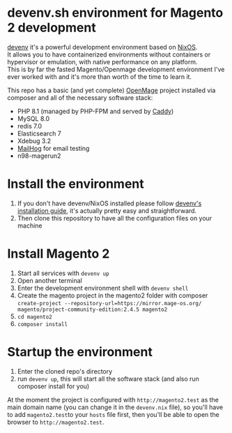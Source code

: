 # devenv.sh environment for Magento 2 development

[devenv](https://devenv.sh) it's a powerful development environment based on [NixOS](https://nixos.org).  
It allows you to have containerized environments without containers or hypervisor or emulation, with native performance on any platform.  
This is by far the fasted Magento/Openmage development environment I've ever worked with and it's more than worth of the time to learn it.

This repo has a basic (and yet complete) [OpenMage](https://github.com/OpenMage/magento-lts) project installed via composer and all of the necessary software stack:
- PHP 8.1 (managed by PHP-FPM and served by [Caddy](https://caddyserver.com))
- MySQL 8.0
- redis 7.0
- Elasticsearch 7
- Xdebug 3.2
- [MailHog](https://github.com/mailhog/MailHog) for email testing
- n98-magerun2

# Install the environment

1. If you don't have devenv/NixOS installed please follow [devenv's installation guide](https://devenv.sh/getting-started), it's actually pretty easy and straightforward.
2. Then clone this repository to have all the configuration files on your machine

# Install Magento 2

1. Start all services with `devenv up`
2. Open another terminal
3. Enter the development environment shell with `devenv shell`
4. Create the magento project in the magento2 folder with composer `create-project --repository-url=https://mirror.mage-os.org/ magento/project-community-edition:2.4.5 magento2`
5. `cd magento2`
6. `composer install`


# Startup the environment

1. Enter the cloned repo's directory
2. run `devenv up`, this will start all the software stack (and also run composer install for you)

At the moment the project is configured with `http://magento2.test` as the main domain name (you can change it in the `devenv.nix` file), so you'll have to add `magento2.test`to your `hosts` file first, then you'll be able to open the browser to `http://magento2.test`.
